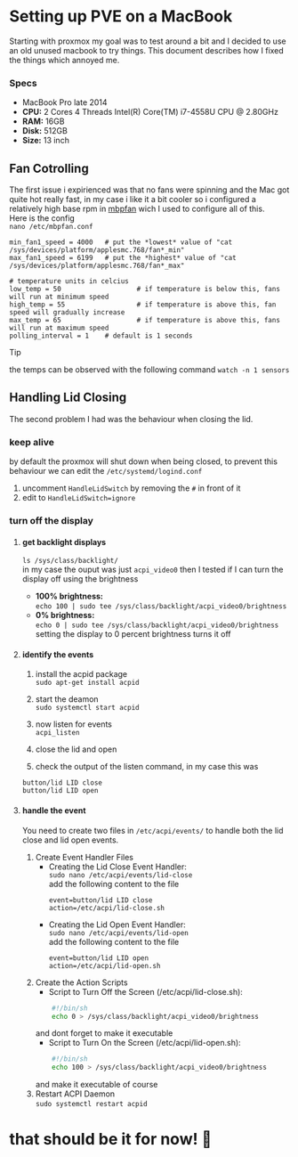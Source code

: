 # Setting up PVE on a MacBook 

Starting with proxmox my goal was to test around a bit and I decided to use an old unused macbook to try things. This document describes how I fixed the things which annoyed me.

### Specs
 - MacBook Pro late 2014
 - **CPU:** 2 Cores 4 Threads Intel(R) Core(TM) i7-4558U CPU @ 2.80GHz
 - **RAM:** 16GB
 - **Disk:** 512GB
 - **Size:** 13 inch


## Fan Cotrolling
The first issue i expirienced was that no fans were spinning and the Mac got quite hot really fast, in my case i like it a bit cooler so i configured a relatively high base rpm in [mbpfan](https://github.com/linux-on-mac/mbpfan?tab=readme-ov-file#debian) wich I used to configure all of this.
<br>Here is the config
<br>`nano /etc/mbpfan.conf`
```
min_fan1_speed = 4000   # put the *lowest* value of "cat /sys/devices/platform/applesmc.768/fan*_min"
max_fan1_speed = 6199   # put the *highest* value of "cat /sys/devices/platform/applesmc.768/fan*_max"

# temperature units in celcius
low_temp = 50                   # if temperature is below this, fans will run at minimum speed
high_temp = 55                  # if temperature is above this, fan speed will gradually increase
max_temp = 65                   # if temperature is above this, fans will run at maximum speed
polling_interval = 1    # default is 1 seconds
```

> [!TIP]
> the temps can be observed with the following command
> `watch -n 1 sensors`


## Handling Lid Closing
The second problem I had was the behaviour when closing the lid.

### keep alive
by default the proxmox will shut down when being closed, to prevent this behaviour we can edit the `/etc/systemd/logind.conf`

1. uncomment `HandleLidSwitch` by removing the `#` in front of it
2. edit to `HandleLidSwitch=ignore`

### turn off the display

1. #### get backlight displays
    `ls /sys/class/backlight/`
    <br> in my case the ouput was just `acpi_video0` then I tested if I can turn the display off using the brightness
     - **100% brightness:** 
     <br> `echo 100 | sudo tee /sys/class/backlight/acpi_video0/brightness`
     - **0% brightness:** 
     <br> `echo 0 | sudo tee /sys/class/backlight/acpi_video0/brightness`
     <br> setting the display to 0 percent brightness turns it off


2. #### identify the events
    1. install the acpid package
       <br>`sudo apt-get install acpid`

    2. start the deamon
       <br>`sudo systemctl start acpid`

    3. now listen for events
    <br>`acpi_listen`

    4. close the lid and open

    5. check the output of the listen command, in my case this was
    ```
    button/lid LID close
    button/lid LID open
    ```

3. #### handle the event
    You need to create two files in `/etc/acpi/events/` to handle both the lid close and lid open events.
    1. Create Event Handler Files
        -   Creating the Lid Close Event Handler:
            <br> `sudo nano /etc/acpi/events/lid-close`
            <br> add the following content to the file
            ```
            event=button/lid LID close
            action=/etc/acpi/lid-close.sh
            ```
        -   Creating the Lid Open Event Handler:
            <br> `sudo nano /etc/acpi/events/lid-open`
            <br> add the following content to the file
            ```
            event=button/lid LID open
            action=/etc/acpi/lid-open.sh
            ```
    2. Create the Action Scripts
        - Script to Turn Off the Screen (/etc/acpi/lid-close.sh):
        ```sh
            #!/bin/sh
            echo 0 > /sys/class/backlight/acpi_video0/brightness
        ```
        and dont forget to make it executable
        - Script to Turn On the Screen (/etc/acpi/lid-open.sh):
        ```sh
            #!/bin/sh
            echo 100 > /sys/class/backlight/acpi_video0/brightness
        ```
        and make it executable of course
    3. Restart ACPI Daemon
       <br>`sudo systemctl restart acpid`
# that should be it for now! 🥳
